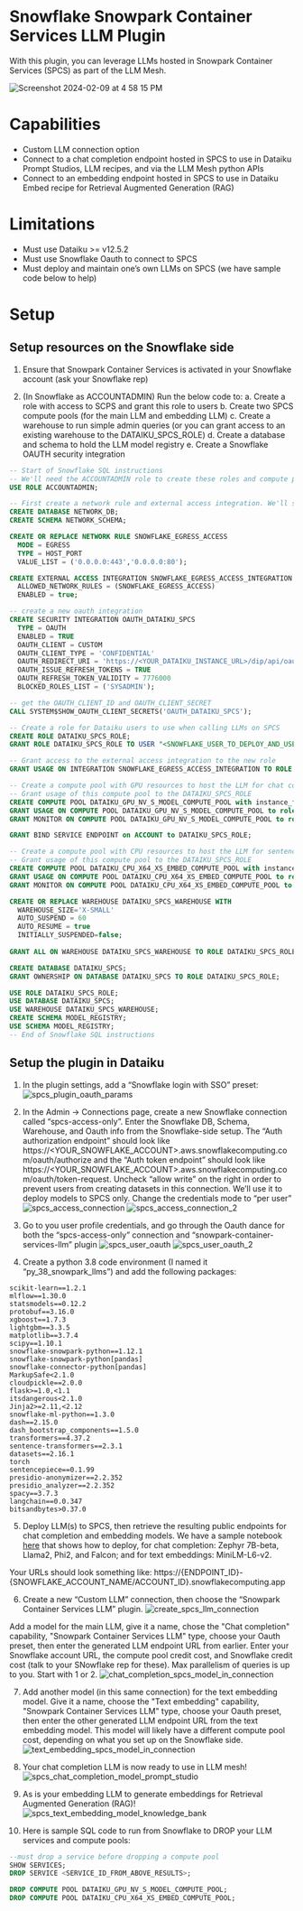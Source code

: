 # Snowflake Snowpark Container Services LLM Plugin

With this plugin, you can leverage LLMs hosted in Snowpark Container Services (SPCS) as part of the LLM Mesh.

![Screenshot 2024-02-09 at 4 58 15 PM](https://github.com/dataiku/dss-plugin-snowpark-container-services-llm/assets/22987725/155dc4dd-148f-484a-a6c5-6643a52b2b2c)

# Capabilities

- Custom LLM connection option
- Connect to a chat completion endpoint hosted in SPCS to use in Dataiku Prompt Studios, LLM recipes, and via the LLM Mesh python APIs
- Connect to an embedding endpoint hosted in SPCS to use in Dataiku Embed recipe for Retrieval Augmented Generation (RAG)

# Limitations

- Must use Dataiku >= v12.5.2
- Must use Snowflake Oauth to connect to SPCS
- Must deploy and maintain one’s own LLMs on SPCS (we have sample code below to help)

# Setup
## Setup resources on the Snowflake side
1. Ensure that Snowpark Container Services is activated in your Snowflake account (ask your Snowflake rep)

2. (In Snowflake as ACCOUNTADMIN) Run the below code to:
	a. Create a role with access to SCPS and grant this role to users
	b. Create two SPCS compute pools (for the main LLM and embedding LLM)
	c. Create a warehouse to run simple admin queries (or you can grant access to an existing warehouse to the DATAIKU_SPCS_ROLE)
	d. Create a database and schema to hold the LLM model registry
	e. Create a Snowflake OAUTH security integration  

``` sql
-- Start of Snowflake SQL instructions
-- We'll need the ACCOUNTADMIN role to create these roles and compute pools
USE ROLE ACCOUNTADMIN;

-- First create a network rule and external access integration. We'll store them in a dedicated DB/Schema
CREATE DATABASE NETWORK_DB;
CREATE SCHEMA NETWORK_SCHEMA;

CREATE OR REPLACE NETWORK RULE SNOWFLAKE_EGRESS_ACCESS
  MODE = EGRESS
  TYPE = HOST_PORT
  VALUE_LIST = ('0.0.0.0:443','0.0.0.0:80');

CREATE EXTERNAL ACCESS INTEGRATION SNOWFLAKE_EGRESS_ACCESS_INTEGRATION
  ALLOWED_NETWORK_RULES = (SNOWFLAKE_EGRESS_ACCESS)
  ENABLED = true;

-- create a new oauth integration
CREATE SECURITY INTEGRATION OAUTH_DATAIKU_SPCS
  TYPE = OAUTH
  ENABLED = TRUE
  OAUTH_CLIENT = CUSTOM
  OAUTH_CLIENT_TYPE = 'CONFIDENTIAL'
  OAUTH_REDIRECT_URI = 'https://<YOUR_DATAIKU_INSTANCE_URL>/dip/api/oauth2-callback'
  OAUTH_ISSUE_REFRESH_TOKENS = TRUE
  OAUTH_REFRESH_TOKEN_VALIDITY = 7776000
  BLOCKED_ROLES_LIST = ('SYSADMIN');

-- get the OAUTH_CLIENT_ID and OAUTH_CLIENT_SECRET
CALL SYSTEM$SHOW_OAUTH_CLIENT_SECRETS('OAUTH_DATAIKU_SPCS');

-- Create a role for Dataiku users to use when calling LLMs on SPCS
CREATE ROLE DATAIKU_SPCS_ROLE;
GRANT ROLE DATAIKU_SPCS_ROLE TO USER "<SNOWFLAKE_USER_TO_DEPLOY_AND_USE_MODELS>";

-- Grant access to the external access integration to the new role
GRANT USAGE ON INTEGRATION SNOWFLAKE_EGRESS_ACCESS_INTEGRATION TO ROLE DATAIKU_SPCS_ROLE;

-- Create a compute pool with GPU resources to host the LLM for chat completion. GPU_3 is the smallest type with GPUs
-- Grant usage of this compute pool to the DATAIKU_SPCS_ROLE
CREATE COMPUTE POOL DATAIKU_GPU_NV_S_MODEL_COMPUTE_POOL with instance_family=GPU_NV_S min_nodes=1 max_nodes=1;
GRANT USAGE ON COMPUTE POOL DATAIKU_GPU_NV_S_MODEL_COMPUTE_POOL to role DATAIKU_SPCS_ROLE;
GRANT MONITOR ON COMPUTE POOL DATAIKU_GPU_NV_S_MODEL_COMPUTE_POOL to role DATAIKU_SPCS_ROLE;

GRANT BIND SERVICE ENDPOINT on ACCOUNT to DATAIKU_SPCS_ROLE;

-- Create a compute pool with CPU resources to host the LLM for sentence embeddings. STANDARD_1 is the smallest type
-- Grant usage of this compute pool to the DATAIKU_SPCS_ROLE
CREATE COMPUTE POOL DATAIKU_CPU_X64_XS_EMBED_COMPUTE_POOL with instance_family=CPU_X64_XS min_nodes=1 max_nodes=1;
GRANT USAGE ON COMPUTE POOL DATAIKU_CPU_X64_XS_EMBED_COMPUTE_POOL to role DATAIKU_SPCS_ROLE;
GRANT MONITOR ON COMPUTE POOL DATAIKU_CPU_X64_XS_EMBED_COMPUTE_POOL to role DATAIKU_SPCS_ROLE;

CREATE OR REPLACE WAREHOUSE DATAIKU_SPCS_WAREHOUSE WITH
  WAREHOUSE_SIZE='X-SMALL'
  AUTO_SUSPEND = 60
  AUTO_RESUME = true
  INITIALLY_SUSPENDED=false;
  
GRANT ALL ON WAREHOUSE DATAIKU_SPCS_WAREHOUSE TO ROLE DATAIKU_SPCS_ROLE;

CREATE DATABASE DATAIKU_SPCS;
GRANT OWNERSHIP ON DATABASE DATAIKU_SPCS TO ROLE DATAIKU_SPCS_ROLE;

USE ROLE DATAIKU_SPCS_ROLE;
USE DATABASE DATAIKU_SPCS;
USE WAREHOUSE DATAIKU_SPCS_WAREHOUSE;
CREATE SCHEMA MODEL_REGISTRY;
USE SCHEMA MODEL_REGISTRY;
-- End of Snowflake SQL instructions
```

## Setup the plugin in Dataiku
1. In the plugin settings, add a “Snowflake login with SSO” preset:
![spcs_plugin_oauth_params](https://github.com/dataiku/dss-plugin-snowpark-container-services-llm/assets/22987725/938ba63f-6713-4820-9462-9474f8ec6708)

2. In the Admin -> Connections page, create a new Snowflake connection called “spcs-access-only”. Enter the Snowflake DB, Schema, Warehouse, and Oauth info from the Snowflake-side setup. The “Auth authorization endpoint” should look like https://<YOUR_SNOWFLAKE_ACCOUNT>.aws.snowflakecomputing.com/oauth/authorize and the “Auth token endpoint” should look like https://<YOUR_SNOWFLAKE_ACCOUNT>.aws.snowflakecomputing.com/oauth/token-request. Uncheck “allow write” on the right in order to prevent users from creating datasets in this connection. We’ll use it to deploy models to SPCS only. Change the credentials mode to “per user”
![spcs_access_connection](https://github.com/dataiku/dss-plugin-snowpark-container-services-llm/assets/22987725/4fd6fa52-9b02-4479-af03-9d95c5f285bb)
![spcs_access_connection_2](https://github.com/dataiku/dss-plugin-snowpark-container-services-llm/assets/22987725/b99d299b-fa7d-4612-948a-228d9fdb1010)

3. Go to you user profile credentials, and go through the Oauth dance for both the “spcs-access-only” connection and “snowpark-container-services-llm” plugin
![spcs_user_oauth](https://github.com/dataiku/dss-plugin-snowpark-container-services-llm/assets/22987725/5e5dc06b-a4ab-49c0-b319-f4e283265d41)
![spcs_user_oauth_2](https://github.com/dataiku/dss-plugin-snowpark-container-services-llm/assets/22987725/c832f93b-d5dc-498f-9916-e875c94e1217)


4. Create a python 3.8 code environment (I named it “py_38_snowpark_llms”) and add the following packages:
```
scikit-learn==1.2.1
mlflow==1.30.0
statsmodels==0.12.2
protobuf==3.16.0
xgboost==1.7.3
lightgbm==3.3.5
matplotlib==3.7.4
scipy==1.10.1
snowflake-snowpark-python==1.12.1
snowflake-snowpark-python[pandas]
snowflake-connector-python[pandas]
MarkupSafe<2.1.0
cloudpickle==2.0.0
flask>=1.0,<1.1
itsdangerous<2.1.0
Jinja2>=2.11,<2.12
snowflake-ml-python==1.3.0
dash==2.15.0
dash_bootstrap_components==1.5.0
transformers==4.37.2
sentence-transformers==2.3.1
datasets==2.16.1
torch
sentencepiece==0.1.99
presidio-anonymizer==2.2.352
presidio_analyzer==2.2.352
spacy==3.7.3
langchain==0.0.347
bitsandbytes>0.37.0
```

5. Deploy LLM(s) to SPCS, then retrieve the resulting public endpoints for chat completion and embedding models. We have a sample notebook [here](Deploy_LLMs_to_Snowpark_Container_Services.ipynb) that shows how to deploy, for chat completion: Zephyr 7B-beta, Llama2, Phi2, and Falcon; and for text embeddings: MiniLM-L6-v2.

Your URLs should look something like: https://{ENDPOINT_ID}-{SNOWFLAKE_ACCOUNT_NAME/ACCOUNT_ID}.snowflakecomputing.app

6. Create a new “Custom LLM” connection, then choose the “Snowpark Container Services LLM” plugin.
![create_spcs_llm_connection](https://github.com/dataiku/dss-plugin-snowpark-container-services-llm/assets/22987725/26b9b008-c4ab-4909-afc3-5f7717e56dc1)

Add a model for the main LLM, give it a name, chose the "Chat completion" capability, "Snowpark Container Services LLM" type, choose your Oauth preset, then enter the generated LLM endpoint URL from earlier. Enter your Snowflake account URL, the compute pool credit cost, and Snowflake credit cost (talk to your SNowflake rep for these). Max parallelism of queries is up to you. Start with 1 or 2.
![chat_completion_spcs_model_in_connection](https://github.com/dataiku/dss-plugin-snowpark-container-services-llm/assets/22987725/ed61fbcb-cecd-4c88-b7ca-80922321eab7)

7. Add another model (in this same connection) for the text embedding model. Give it a name, choose the "Text embedding" capability, "Snowpark Container Services LLM" type, choose your Oauth preset, then enter the other generated LLM endpoint URL from the text embedding model. This model will likely have a different compute pool cost, depending on what you set up on the Snowflake side.
![text_embedding_spcs_model_in_connection](https://github.com/dataiku/dss-plugin-snowpark-container-services-llm/assets/22987725/c0ba3669-e4a6-473b-8f76-f91f0af691e7)

8. Your chat completion LLM is now ready to use in LLM mesh!
![spcs_chat_completion_model_prompt_studio](https://github.com/dataiku/dss-plugin-snowpark-container-services-llm/assets/22987725/075a49b9-d8ed-4814-96ef-23b04b9aec54)

9. As is your embedding LLM to generate embeddings for Retrieval Augmented Generation (RAG)!
![spcs_text_embedding_model_knowledge_bank](https://github.com/dataiku/dss-plugin-snowpark-container-services-llm/assets/22987725/631fe96c-616f-4ea3-8c41-ff2c9ee5b98a)

10. Here is sample SQL code to run from Snowflake to DROP your LLM services and compute pools:

```sql
--must drop a service before dropping a compute pool
SHOW SERVICES;
DROP SERVICE <SERVICE_ID_FROM_ABOVE_RESULTS>;

DROP COMPUTE POOL DATAIKU_GPU_NV_S_MODEL_COMPUTE_POOL;
DROP COMPUTE POOL DATAIKU_CPU_X64_XS_EMBED_COMPUTE_POOL;
```
